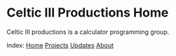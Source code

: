 # Celtic III Productions Home
Celtic III productions is a calculator programming group.

Index:
[Home](c3productions.github.io)
[Projects](c3productions.github.io/projects)
[Updates](c3productions.github.io/updates)
[About](c3productions.github.io/about)
